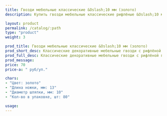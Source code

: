 ```yaml
---
title: Гвозди мебельные классические &Oslash;10 мм (золото)
description: Купить гвозди мебельные классические рифлёные &Oslash;10 мм (золото) в розницу с доставкой по Москве.

layout: product
permalink: /catalog/:path
type: "product"
weight: 3

prod_title: Гвозди мебельные классические &Oslash;10 мм (золото)
prod_short_desc: Классические декоративные мебельные гвозди с рифлёной поверхностью. Цвет - золото.
prod_full_desc: Классические декоративные мебельные гвозди с рифлёной поверхностью. Цвет - золото.
prod_message:
price: 70
price-a: " руб/уп."

chars:
- "Цвет: золото"
- "Длина ножки, мм: 13"
- "Диаметр шляпки, мм: 10"
- "Кол-во в упаковке, шт: 80"

usage:
---
```



